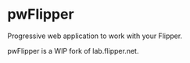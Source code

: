 # pwFlipper

Progressive web application to work with your Flipper.

pwFlipper is a WIP fork of lab.flipper.net.
